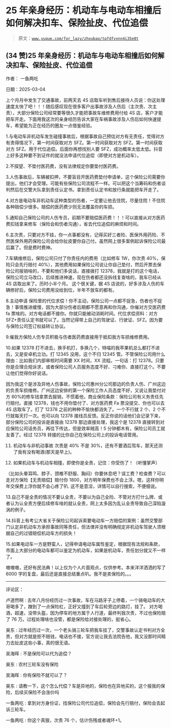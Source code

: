 # 25 年亲身经历：机动车与电动车相撞后如何解决扣车、保险扯皮、代位追偿

> 原文：[`www.yuque.com/for_lazy/zhoubao/tpfdfvvnn4i35e8t`](https://www.yuque.com/for_lazy/zhoubao/tpfdfvvnn4i35e8t)

## (34 赞)25 年亲身经历：机动车与电动车相撞后如何解决扣车、保险扯皮、代位追偿

作者： 一鱼两吃

日期：2025-03-04

上个月月中发生了交通事故，前两天去 4S 店取车听到售后接待人员说：你这处理速度太快了吧！！！随后感叹现在很多客户出事故涉及人伤后（主次责、次主责），大部分保险公司经常要等很久才能把事故车维修费用付给 4S 店，客户才能把车开走。下面用我这次的亲身经历告诉大家在车祸事故涉及人伤后如何快速提车，希望能为正在经历的圈友一点借鉴经验。

1.与电动车非机动车发生碰撞事故后，根据事故自己预估对方有无责任，觉得对方有责得情况下，第一时间获取对方 SFZ。第一时间获取对方 SFZ。第一时间获取对方 SFZ。用于代位追偿。后面你再想找别人要 SFZ，成功概率太低太低。抖音上好多这种要不到证件的就没法申请代位追偿（即使对方是机动车）。

2.不探望、不垫付医药费，没有法律规定你要垫付医药费。

3.人伤事故后，车辆被扣押，不要盲目开医药费垫付申请单，这个保险公司需要你提出，他们才会受理。可能有些保险公司流程不一样。可以把这个当筹码和伤者谈判然后在交警大队拿到责任认定书。拿到责任认定书和放行条就能把车开走了。

4.对方是电动车非机动车这种类型的伤者，一定要让他去住院，尽量住院！不住院各种赔偿少很多。赔偿的医药费少则无法覆盖你的车损。

5.通知自己保险公司的人伤专员，前期不要赔偿医药费！！！可以直接从对方医药费扣钱拿来修车（保险会和伤者沟通），省去代位追偿的麻烦和时间。

6.主次责，只要对方不挂，你一点事都没有，记得买好三者险、医保外用药险、不然医保外用药保险公司会给你扯皮要你自己付。虽然网上很多案例起诉保险公司最后赢了。但是费时费神。

7.车辆维修后，保险公司只付了你责任内的费用（比如修车 1W，你次责 40%，保险只会先行赔付 40%），其他费用如果保险公司说让你自己垫付，然后开票去保险公司报销啥的，不要和他们多说话，直接拨打 12378，我就是打的这个电话，保险公司立马改口，后续推进神速，现在伤者都还没拆线复查啥的，我车已经从 4S 店取出来了。历时小半个月。
这个很关键，据 4S 店说的，好多涉及人伤的车辆修好后，保险公司费用没给到位，半年不放车的都有。

8.主动申请
保险里的代位求偿！你不主动，保险公司一点都不捉急，伤者也不捉急！事情推进缓慢，因为大部分伤者后期都不愿意再和你沟通，你催对方交医药费 fa 票啥的。对方电话都不接你。你就只能被动消耗时间。代位求偿资料：对方 SFZ+责任认定书就可以了。当然记得带上自己的驾驶证、行驶证、SFZ。因为要与保险公司签订权益转让协议。

9.催我方保险人伤专员积极与伤者医药费直接用于抵扣我方车损维修费用。

10.如果 12378 打不进去，换手机打，多换几个，特喵的我苹果机总么都打不进去，又是安卓机立功。打 12345 没用，这个不归 12345 管。不管保险公司用什么理由：比如我们内部审核时间需要 XX 时间，XX 流程。一句话：打 12378。只要你是合理合规诉求，或者保险公司人员服务态度不好、刁难你、直接打这个。不要让他们觉得你好说话。

因为我这个是涉及异地人伤事故，保险公司惠州分公司那边的负责人伤、广州这边的负责车损维修。广州这边安排的第一个保险工作人员态度不好，又说让我垫付对方 60%的修车钱拿票去报销，不惯着他，商业保险条款：保险公司有义务责任先行赔付。直接 12378，钱也不用你垫付了、对方医药费 Fa 票没提交、你也可以去 4S 店取车了。打了 12378 之前的种种不愉快都消失了。一个不行就 2 个、2 个不行就每天打一次。也可以向 12378 接线员反馈。反正你说的话他们会记录下来，部分保险公司的投诉是直接由 12378 那边直接处理，我这个是 12378 直接转到对应保险公司话务员，再往下传达，但是效率贼高！5 分钟都木有，保险公司员工就友善了。经过 12378 转接的比你自己在保险公司上的投诉电话管用。

11. 机动车与非机动事故 次责是 40% 不是 30%，还有不要酒后驾车，那天还测了我有没有喝酒(那天是早上)。

12. 如果机动车与机动车相撞，即使你是全责，记住：你受伤了！（听懂掌声）

（比如头晕耳鸣、脖子、颈椎不舒服、胸闷）你要休息吧？误工费？检查费？可以走对方保险【无责赔偿】赔付你 1800，对方明年保费也不会上浮。嗯，这样你明年交保费上浮你就不会心疼了叭.
这不是意淫，详情可以自行搜索，不便细说。

13.自己不是全责的情况不要认全责，不要以为自己全险、不管对方打什么牌、或者认为认全责方便后续修车啥的就认全责，网上太多因为乱认全责导致自己深陷漩涡的例子。

14.抖音上有考公大省关于保险公司起诉索要电动车一方赔偿的案例：虽然交警部门认定非机动车方承担事故同等责任，但法律并没有明确规定非机动车驾驶人须根据自己的过错赔偿机动车方的损失！

15.如果电动车一方是野蛮人，记得申请电动车属性鉴定，根据现有法规和条款，市面上大部分的电动车都可以鉴定为机动车，如果是机动车，责任划分就又不一样了。

嗷嗷嗷，还好有民法典！以上仅为个人片面观点，仅供参考。本来洋洋洒洒的写了 6000 字的复盘，最后还是直接总结重点叭。我不是卖保险的。。。

* * *

评论区：

卢道然啊 : 去年八月份经历过一次事故，车在马路牙子上停着，一个骑电动车的大哥喝多了，蹭到了一点保险杠，正好又撞到了车后轮旁边的路灯，挂了。
对方喝酒，超速，没带头盔，因为停车的地方属于人行道，最终判我次责，不过也保险赔了 76 万。过程处理啥也没管，都是保险给对接处理的，挺省心。

昊东 : 过年经历过一次，一个老头骑三轮车把我车挂了，交警事故认定书判对方全责，但对方就是拒不赔钱，电话也不接，官方说让我去法院告他，我又没那时间精力去扯皮这些小事，真的很无语。

吴海晖 : 不是保险可以代为追偿？

昊东 : 农村三轮车没有保险

吴海晖 : 你有保险不就可以了？

昊东 : 请教一下，这个怎么代偿？车是异地的，保险也在异地买的，这个报我的保险，后续买保险不会涨价吗

一鱼两吃 : 拿到对方身份证，找保险公司代位追偿，保险会先行赔付，保险会去起诉三轮车。

一鱼两吃 : 你这个真狠，次责 76 个，估计伤残或者魂环+1。